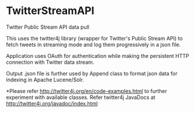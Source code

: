 # TwitterStreamAPI
Twitter Public Stream API data pull

This uses the twitter4j library (wrapper for Twitter's Public Stream API) to fetch tweets in streaming mode and log them progressively in a json file.

Application uses OAuth for authentication while making the persistent HTTP connection with Twitter data stream.

Output .json file is further used by Append class to format json data for indexing in Apache Lucene/Solr.

*Please refer  http://twitter4j.org/en/code-examples.html to further experiment with available classes. Refer twitter4j JavaDocs at http://twitter4j.org/javadoc/index.html
